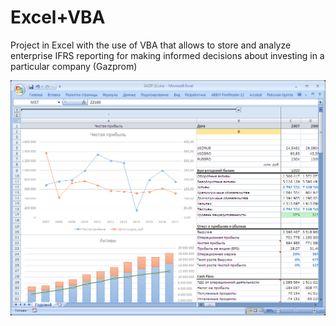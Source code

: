 # Excel+VBA
Project in Excel with the use of VBA that allows to store and analyze enterprise IFRS reporting for making informed decisions about investing in a particular company (Gazprom)

![pic](https://github.com/Kotsubinskaya/Excel_VBA/blob/master/scr3.png)
